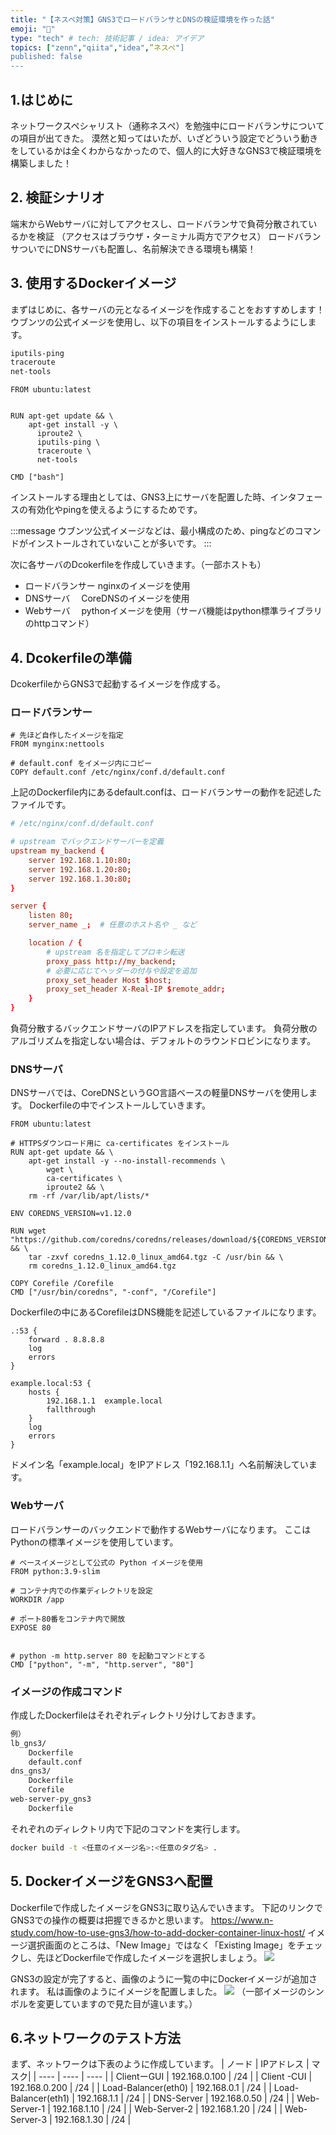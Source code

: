 ```yaml
---
title: "【ネスペ対策】GNS3でロードバランサとDNSの検証環境を作った話"
emoji: "🦁"
type: "tech" # tech: 技術記事 / idea: アイデア
topics: ["zenn","qiita","idea",”ネスペ"]
published: false
---
```

## 1.はじめに

ネットワークスペシャリスト（通称ネスぺ）を勉強中にロードバランサについての項目が出てきた。
漠然と知ってはいたが、いざどういう設定でどういう動きをしているかは全くわからなかったので、個人的に大好きなGNS3で検証環境を構築しました！



## 2. 検証シナリオ
端末からWebサーバに対してアクセスし、ロードバランサで負荷分散されているかを検証
（アクセスはブラウザ・ターミナル両方でアクセス）
ロードバランサついでにDNSサーバも配置し、名前解決できる環境も構築！

## 3. 使用するDockerイメージ
まずはじめに、各サーバの元となるイメージを作成することをおすすめします！
ウブンツの公式イメージを使用し、以下の項目をインストールするようにします。

```bash
iputils-ping
traceroute 
net-tools
```


```Dockerfile:Dockerfile
FROM ubuntu:latest


RUN apt-get update && \
    apt-get install -y \
      iproute2 \
      iputils-ping \
      traceroute \
      net-tools

CMD ["bash"]
```
インストールする理由としては、GNS3上にサーバを配置した時、インタフェースの有効化やpingを使えるようにするためです。

:::message
ウブンツ公式イメージなどは、最小構成のため、pingなどのコマンドがインストールされていないことが多いです。
:::


次に各サーバのDcokerfileを作成していきます。（一部ホストも）
- ロードバランサー
  nginxのイメージを使用
- DNSサーバ
　CoreDNSのイメージを使用
- Webサーバ
　pythonイメージを使用（サーバ機能はpython標準ライブラリのhttpコマンド）
　

## 4. Dcokerfileの準備
DcokerfileからGNS3で起動するイメージを作成する。
### ロードバランサー
```Dockerfile:Dockerfile
# 先ほど自作したイメージを指定
FROM mynginx:nettools

# default.conf をイメージ内にコピー
COPY default.conf /etc/nginx/conf.d/default.conf
```
上記のDockerfile内にあるdefault.confは、ロードバランサーの動作を記述したファイルです。


```:default.conf
# /etc/nginx/conf.d/default.conf

# upstream でバックエンドサーバーを定義
upstream my_backend {
    server 192.168.1.10:80;
    server 192.168.1.20:80;
    server 192.168.1.30:80;
}

server {
    listen 80;
    server_name _;  # 任意のホスト名や _ など

    location / {
        # upstream 名を指定してプロキシ転送
        proxy_pass http://my_backend;
        # 必要に応じてヘッダーの付与や設定を追加
        proxy_set_header Host $host;
        proxy_set_header X-Real-IP $remote_addr;
    }
}
```
負荷分散するバックエンドサーバのIPアドレスを指定しています。
負荷分散のアルゴリズムを指定しない場合は、デフォルトのラウンドロビンになります。

### DNSサーバ
DNSサーバでは、CoreDNSというGO言語ベースの軽量DNSサーバを使用します。
Dockerfileの中でインストールしていきます。

```Dockerfile:Dockerfile
FROM ubuntu:latest

# HTTPSダウンロード用に ca-certificates をインストール
RUN apt-get update && \
    apt-get install -y --no-install-recommends \
        wget \
        ca-certificates \
        iproute2 && \
    rm -rf /var/lib/apt/lists/*

ENV COREDNS_VERSION=v1.12.0

RUN wget "https://github.com/coredns/coredns/releases/download/${COREDNS_VERSION}/coredns_1.12.0_linux_amd64.tgz" && \
    tar -zxvf coredns_1.12.0_linux_amd64.tgz -C /usr/bin && \
    rm coredns_1.12.0_linux_amd64.tgz

COPY Corefile /Corefile
CMD ["/usr/bin/coredns", "-conf", "/Corefile"]

```
Dockerfileの中にあるCorefileはDNS機能を記述しているファイルになります。

```:Corefile
.:53 {
    forward . 8.8.8.8
    log
    errors
}

example.local:53 {
    hosts {
        192.168.1.1  example.local
        fallthrough
    }
    log
    errors
}

```
ドメイン名「example.local」をIPアドレス「192.168.1.1」へ名前解決しています。

### Webサーバ
ロードバランサーのバックエンドで動作するWebサーバになります。
ここはPythonの標準イメージを使用しています。
```Dockerfile:Dockerfile
# ベースイメージとして公式の Python イメージを使用
FROM python:3.9-slim

# コンテナ内での作業ディレクトリを設定
WORKDIR /app

# ポート80番をコンテナ内で開放
EXPOSE 80


# python -m http.server 80 を起動コマンドとする
CMD ["python", "-m", "http.server", "80"]
```

### イメージの作成コマンド
作成したDockerfileはそれぞれディレクトリ分けしておきます。

```bash
例）
lb_gns3/
    Dockerfile
    default.conf
dns_gns3/
    Dockerfile
    Corefile
web-server-py_gns3
    Dockerfile
```
それぞれのディレクトリ内で下記のコマンドを実行します。

```bash
docker build -t <任意のイメージ名>:<任意のタグ名> .
```

## 5. DockerイメージをGNS3へ配置
Dockerfileで作成したイメージをGNS3に取り込んでいきます。
下記のリンクでGNS3での操作の概要は把握できるかと思います。
https://www.n-study.com/how-to-use-gns3/how-to-add-docker-container-linux-host/
イメージ選択画面のところは、「New Image」ではなく「Existing Image」をチェックし、先ほどDockerfileで作成したイメージを選択しましょう。
![](/images/gns3-lb-dns-practice/1.png)

GNS3の設定が完了すると、画像のように一覧の中にDockerイメージが追加されます。
私は画像のようにイメージを配置しました。
![](/images/gns3-lb-dns-practice/2.png)
（一部イメージのシンボルを変更していますので見た目が違います。）

## 6.ネットワークのテスト方法
まず、ネットワークは下表のように作成しています。
| ノード | IPアドレス | マスク|
| ---- | ---- | ---- |
| ClientーGUI | 192.168.0.100 | /24 |
| Client -CUI | 192.168.0.200 | /24 |
| Load-Balancer(eth0) | 192.168.0.1 | /24 |
| Load-Balancer(eth1) | 192.168.1.1 | /24 |
| DNS-Server | 192.168.0.50 | /24 |
| Web-Server-1 | 192.168.1.10 | /24 |
| Web-Server-2 | 192.168.1.20 | /24 |
| Web-Server-3 | 192.168.1.30 | /24 |